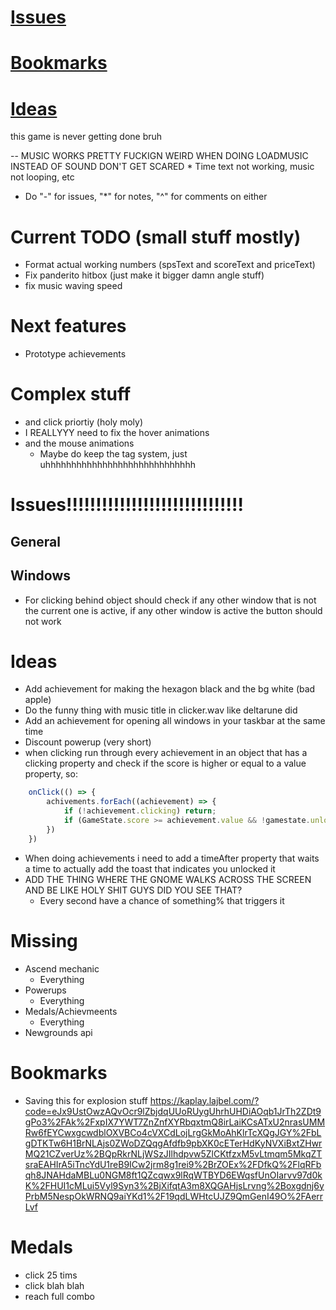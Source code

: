# [Issues](#issues)
# [Bookmarks](#bookmarks)
# [Ideas](#ideas)

this game is never getting done bruh

-- MUSIC WORKS PRETTY FUCKIGN WEIRD WHEN DOING LOADMUSIC INSTEAD OF SOUND DON'T GET SCARED
	* Time text not working, music not looping, etc
* Do "-" for issues, "*" for notes, "^" for comments on either

# Current TODO (small stuff mostly)
- Format actual working numbers (spsText and scoreText and priceText)
- Fix panderito hitbox (just make it bigger damn angle stuff)
- fix music waving speed

# Next features
- Prototype achievements

# Complex stuff
- and click priortiy (holy moly)
- I REALLYYY need to fix the hover animations
- and the mouse animations
	* Maybe do keep the tag system, just uhhhhhhhhhhhhhhhhhhhhhhhhhhhhh

# Issues!!!!!!!!!!!!!!!!!!!!!!!!!!!!!!
## General

## Windows
* For clicking behind object should check if any other window that is not the current one is active, if any other window is active the button should not work

# Ideas
- Add achievement for making the hexagon black and the bg white (bad apple)
- Do the funny thing with music title in clicker.wav like deltarune did
- Add an achievement for opening all windows in your taskbar at the same time
- Discount powerup (very short)
- when clicking run through every achievement in an object that has a clicking property and check if the score is higher or equal to a value property, so:
```js
	onClick(() => {
		achivements.forEach((achievement) => {
			if (!achievement.clicking) return;
			if (GameState.score >= achievement.value && !gamestate.unlockedAchievements.100score) unlockAchievement(achivements.100score)
		})
	})
```
- When doing achievements i need to add a timeAfter property that waits a time to actually add the toast that indicates you unlocked it
- ADD THE THING WHERE THE GNOME WALKS ACROSS THE SCREEN AND BE LIKE HOLY SHIT GUYS DID YOU SEE THAT?
	* Every second have a chance of something% that triggers it

# Missing
- Ascend mechanic
	* Everything
- Powerups
	* Everything
- Medals/Achievmeents
	* Everything
- Newgrounds api

# Bookmarks
- Saving this for explosion stuff
https://kaplay.lajbel.com/?code=eJx9UstOwzAQvOcr9lZbjdqUUoRUygUhrhUHDiAOqb1JrTh2ZDt9gPo3%2FAk%2FxpIX7YWT7ZnZnfXYRbqxtmQ8irLaiKCsATxU2nrasUMMRw6fEYCwxgcwdblOXVBCo4cVXCdLojLrgGkMoAhKlrTcXQgJGY%2FbLgDTKTw6H1BrNLAjs0ZWoDZQqgAfdfb9pbXK0cETerHdKyNVXiBxtZHwrMQ21CZverUz%2BQpRkrNLjWSzJIlhdpvw5ZlCKtfzxM5vLtmqm5MkqZTsraEAHIrA5iTncYdU1reB9ICw2jrm8g1rei9%2BrZOEx%2FDfkQ%2FlqRFbqh8JNAHdaMBLu0NGM8ft1QZcqwx9lRqWTBYD6EWqsfUnOIarvv97d0kK%2FHUI1cMLui5Vyl9Syn3%2BjXifqtA3m8XQGAHjsLrvng%2Boxgdnj6yPrbM5NespOkWRNQ9aiYKd1%2F19qdLWHtcUJZ9QmGenI49O%2FAerrLvf

# Medals
- click 25 tims
- click blah blah
- reach full combo